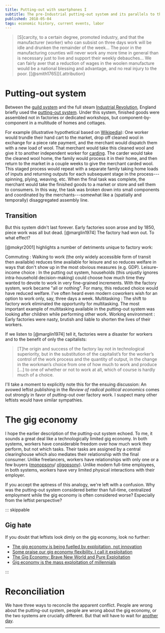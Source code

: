 ```yaml
---
title: Putting-out with smartphones I
subtitle: The pre-Industrial putting-out system and its parallels to the modern gig economy
published: 2018-05-04
tags: economic history, current events, labor
---
```


<blockquote class="epigraph">
[S]carcity, to a certain degree, promoted industry, and that the manufacturer (worker) who can subsist on three days work will be idle and drunken the remainder of the week... The poor in the manufacturing counties will never work any more time in general than is necessary just to live and support their weekly debauches... We can fairly aver that a reduction of wages in the woolen manufacture would be a national blessing and advantage, and no real injury to the poor. [[@smith1765]]{.attribution}
</blockquote>

# Putting-out system

Between the [guild system](https://en.wikipedia.org/wiki/Guild#Fall_of_the_guilds) and the full steam [Industrial Revolution](https://en.wikipedia.org/wiki/Industrial_Revolution), England briefly used the [putting-out system](https://en.wikipedia.org/wiki/Putting-out_system). Under this system, finished goods were assembled not in factories or dedicated workshops, but component-by-component in a multitude of homes and cottages.

For example (illustrative hypothetical based on [Wikipedia](https://en.wikipedia.org/wiki/Textile_manufacturing_by_pre-industrial_methods)):
One worker would trundle their hand cart to the market, drop off cleaned wool in exchange for a piece rate payment, and the merchant would dispatch them with a new load of wool. That merchant would take this cleaned wool and give it to another independent worker for [carding](https://en.wikipedia.org/wiki/Carding). The carder would take the cleaned wool home, the family would process it in their home, and then return to the market in a couple weeks to give the merchant carded wool. This staged process would repeat with a separate family taking home loads of inputs and returning outputs for each subsequent stage in the process---spinning, plying, weaving, etc. When the final task was complete, the merchant would take the finished goods to a market or store and sell them to consumers. In this way, the task was broken down into small components and coordinated by the merchants---somewhat like a (spatially and temporally) disaggregated assembly line.

<!--more-->

## Transition

But this system didn't last forever. Early factories soon arose and by 1850, piece work was all but dead. [@marglin1974] The factory had won out. To what effect?

[@mokyr2001] highlights a number of detriments unique to factory work:

Commuting
:   Walking to work (the only widely accessible form of transit then available) reduces time available for leisure and so reduces welfare in ways that don't show up in the most obvious measures (e.g. GDP).
Leisure-income choice
:   In the putting out system, households (this unjustly ignores intra-household decision-making) could choose how much time they wanted to devote to work in very fine-grained increments. With the factory system, work became "all or nothing". For many, this reduced choice would have reduced welfare. I've often heard even modern coworkers wish for an option to work only, say, three days a week.
Multitasking
:   The shift to factory work eliminated the opportunity for multitasking. The most important example of multitasking available in the putting-out system was looking after children while performing other work.
Working environment
:   Early factories were nasty, brutish and liable to shorten the lives of their workers.


If we listen to [@marglin1974] tell it, factories were a disaster for workers and to the benefit of only the capitalists:

<blockquote>
[T]he origin and success of the factory lay not in technological superiority, but in the substitution of the capitalist’s for the worker’s control of the work process and the quantity of output, in the change in the workman’s choice from one of how much to work and produce [...] to one of whether or not to work at all, which of course is hardly much of a choice.
</blockquote>

I'll take a moment to explicitly note this for the ensuing discussion: An avowed leftist publishing in the <i>Review of radical political economics</i> comes out strongly in favor of putting-out over factory work. I suspect many other leftists would have similar sympathies.

# The gig economy

I hope the earlier description of the putting-out system echoed. To me, it sounds a great deal like a technologically limited gig economy. In both systems, workers have considerable freedom over how much work they perform, but not which tasks. Their tasks are assigned by a central clearinghouse which also mediates their relationship with the final consumer. Unlike freelancers, workers have relationships with only one or a few buyers ([monopsony](https://en.wikipedia.org/wiki/Monopsony)/ [oligopsony](https://en.wikipedia.org/wiki/Oligopsony)). Unlike modern full-time employees, in both systems, workers have very limited physical interactions with their employer.

If you accept the aptness of this analogy, we're left with a confusion. Why was the putting-out system considered better than full-time, centralized employment while the gig economy is often considered worse? Especially from the leftist perspective?

::: skippable

## Gig hate

If you doubt that leftists look dimly on the gig economy, look no further:

- [The gig economy is being fuelled by exploitation, not innovation](http://www.wired.co.uk/article/gig-economy-dpd-courier-taylor-review)
- [Some praise our gig economy flexibility. I call it exploitation](https://www.theguardian.com/commentisfree/2018/apr/26/gig-economy-flexibility-exploitation-record-employment-low-wages-zero-hours)
- [The Gig Economy: Brave New World and Pure Exploitation](http://observer.com/2016/09/the-gig-economy-brave-new-world-and-pure-exploitation)
- [Gig economy is the mass exploitation of millennials](https://www.irishtimes.com/opinion/gig-economy-is-the-mass-exploitation-of-millennials-1.3379569)

:::

# Reconciliation

We have three ways to reconcile the apparent conflict. People are wrong about the putting-out system, people are wrong about the gig economy, or the two systems are crucially different. But that will have to wait for [another day](/posts/putting-out-gig-economy-ii/).

<hr class="references">


